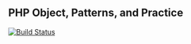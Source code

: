 ## PHP Object, Patterns, and Practice

[![Build Status](https://travis-ci.org/Luxurioust/php-oop.svg)](https://travis-ci.org/Luxurioust/php-oop)
